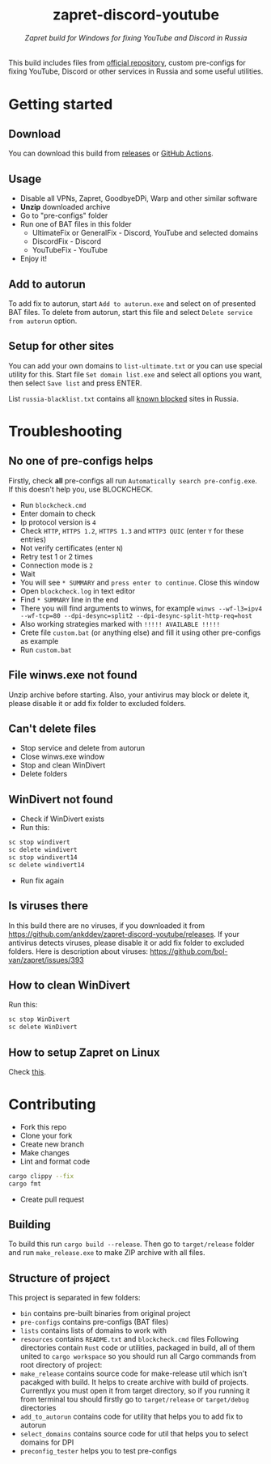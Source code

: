 <h1 align="center">zapret-discord-youtube</h1>
<h6 align="center">Zapret build for Windows for fixing YouTube and Discord in Russia</h6>

This build includes files from [official repository](https://github.com/bol-van/zapret-win-bundle), custom pre-configs for fixing YouTube, Discord or other services in Russia and some useful utilities.
# Getting started
## Download
You can download this build from [releases](https://github.com/ankddev/zapret-discord-youtube/releases) or [GitHub Actions](https://github.com/ankddev/zapret-discord-youtube/actions).
## Usage
* Disable all VPNs, Zapret, GoodbyeDPi, Warp and other similar software
* **Unzip** downloaded archive
* Go to "pre-configs" folder
* Run one of BAT files in this folder
  * UltimateFix or GeneralFix - Discord, YouTube and selected domains
  * DiscordFix - Discord
  * YouTubeFix - YouTube
* Enjoy it!

## Add to autorun
To add fix to autorun, start `Add to autorun.exe` and select on of presented BAT files. To delete from autorun, start this file and select `Delete service from autorun` option.

## Setup for other sites
You can add your own domains to `list-ultimate.txt` or you can use special utility for this. Start file `Set domain list.exe` and select all options you want, then select `Save list` and press ENTER.

List `russia-blacklist.txt` contains all [known blocked](https://antizapret.prostovpn.org/domains-export.txt) sites in Russia.

# Troubleshooting
## No one of pre-configs helps
Firstly, check **all** pre-configs all run `Automatically search pre-config.exe`. If this doesn't help you, use BLOCKCHECK.

* Run `blockcheck.cmd`
* Enter domain to check
* Ip protocol version is `4`
* Check `HTTP`, `HTTPS 1.2`, `HTTPS 1.3` and `HTTP3 QUIC` (enter `Y` for these entries)
* Not verify certificates (enter `N`)
* Retry test 1 or 2 times
* Connection mode is `2`
* Wait
* You will see `* SUMMARY` and `press enter to continue`. Close this window
* Open `blockcheck.log` in text editor
* Find `* SUMMARY` line in the end
* There you will find arguments to winws, for example `winws --wf-l3=ipv4 --wf-tcp=80 --dpi-desync=split2 --dpi-desync-split-http-req=host`
* Also working strategies marked with `!!!!! AVAILABLE !!!!!`
* Crete file `custom.bat` (or anything else) and fill it using other pre-configs as example
* Run `custom.bat`

## File winws.exe not found
Unzip archive before starting. Also, your antivirus may block or delete it, please disable it or add fix folder to excluded folders.

## Can't delete files
* Stop service and delete from autorun
* Close winws.exe window
* Stop and clean WinDivert
* Delete folders

## WinDivert not found
* Check if WinDivert exists
* Run this:
```bash
sc stop windivert
sc delete windivert
sc stop windivert14
sc delete windivert14
```
* Run fix again

## Is viruses there
In this build there are no viruses, if you downloaded it from https://github.com/ankddev/zapret-discord-youtube/releases. If your antivirus detects viruses, please disable it or add fix folder to excluded folders.
Here is description about viruses: https://github.com/bol-van/zapret/issues/393

## How to clean WinDivert
Run this:
```bash
sc stop WinDivert
sc delete WinDivert
```

## How to setup Zapret on Linux
Check [this](https://github.com/bol-van/zapret/blob/master/docs/quick_start.txt).

# Contributing
* Fork this repo
* Clone your fork
* Create new branch
* Make changes
* Lint and format code
```bash
cargo clippy --fix
cargo fmt
```
* Create pull request

## Building
To build this run `cargo build --release`. Then go to `target/release` folder and run `make_release.exe` to make ZIP archive with all files.
## Structure of project
This project is separated in few folders:
* `bin` contains pre-built binaries from original project
* `pre-configs` contains pre-configs (BAT files)
* `lists` contains lists of domains to work with
* `resources` contains `README.txt` and `blockcheck.cmd` files
Following directories contain `Rust` code or utilities, packaged in build, all of them united to `cargo workspace` so you should run all Cargo commands from root directory of project:
* `make_release` contains source code for make-release util  which isn't pacakged with build. It helps to create archive with build of projects. Currentlyx you must open it from target directory, so if you running it from terminal tou should firstly go to `target/release` or `target/debug` directories
* `add_to_autorun` contains code for utility that helps you to add fix to autorun
* `select_domains` contains source code for util that helps you to select domains for DPI
* `preconfig_tester` helps you to test pre-configs

